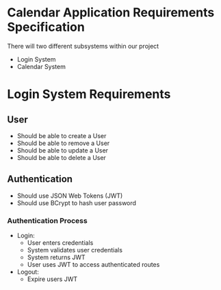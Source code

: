 # Calendar Application Requirements Specification
There will two different subsystems within our project

- Login System
- Calendar System

# Login System Requirements
## User
- Should be able to create a User
- Should be able to remove a User
- Should be able to update a User
- Should be able to delete a User

## Authentication
- Should use JSON Web Tokens (JWT)
- Should use BCrypt to hash user password

### Authentication Process
- Login:
  - User enters credentials
  - System validates user credentials
  - System returns JWT
  - User uses JWT to access authenticated routes
- Logout:
  - Expire users JWT
